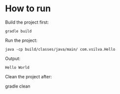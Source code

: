 # How to run

Build the project first:

```
gradle build
```

Run the project:
```
java -cp build/classes/java/main/ com.vsilva.Hello
```

Output:
```
Hello World
```

Clean the project after:

gradle clean
